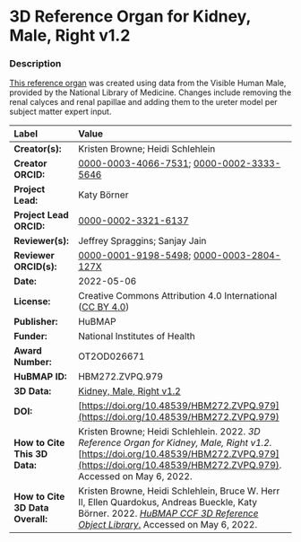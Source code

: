 # 3D Reference Organ for Kidney, Male, Right v1.2

### Description
[This reference organ](https://hubmapconsortium.github.io/ccf/pages/ccf-3d-reference-library.html) was created using data from the Visible Human Male, provided by the National Library of Medicine. Changes include removing the renal calyces and renal papillae and adding them to the ureter model per subject matter expert input. 

| Label | Value |
| :------------- |:-------------|
| **Creator(s):** | Kristen Browne; Heidi Schlehlein |
| **Creator ORCID:** | [0000-0003-4066-7531](https://orcid.org/0000-0003-4066-7531); [0000-0002-3333-5646](https://orcid.org/0000-0002-3333-5646)|
| **Project Lead:** | Katy B&ouml;rner |
| **Project Lead ORCID:** | [0000-0002-3321-6137](https://orcid.org/0000-0002-3321-6137) |
| **Reviewer(s):** | Jeffrey Spraggins; Sanjay Jain |
| **Reviewer ORCID(s):** |[0000-0001-9198-5498](https://doi.org/10.5072/0000-0001-9198-5498); [0000-0003-2804-127X](https://doi.org/10.5072/0000-0003-2804-127X) |
| **Date:** | 2022-05-06 |
| **License:** | Creative Commons Attribution 4.0 International ([CC BY 4.0](https://creativecommons.org/licenses/by/4.0/)) |
| **Publisher:** | HuBMAP |
| **Funder:** | National Institutes of Health |
| **Award Number:** | OT2OD026671 |
| **HuBMAP ID:** |HBM272.ZVPQ.979 |
| **3D Data:** | [Kidney, Male, Right v1.2](https://hubmapconsortium.github.io/ccf-releases/v1.2/models/VH_M_Kidney_R.glb) |
| **DOI:** | [https://doi.org/10.48539/HBM272.ZVPQ.979](https://doi.org/10.48539/HBM272.ZVPQ.979) |
| **How to Cite This 3D Data:** |  Kristen Browne; Heidi Schlehlein. 2022. *3D Reference Organ for Kidney, Male, Right v1.2.* [https://doi.org/10.48539/HBM272.ZVPQ.979](https://doi.org/10.48539/HBM272.ZVPQ.979). Accessed on May 6, 2022. |
| **How to Cite 3D Data Overall:** | Kristen Browne, Heidi Schlehlein, Bruce W. Herr II, Ellen Quardokus, Andreas Bueckle, Katy B&ouml;rner. 2022. [*HuBMAP CCF 3D Reference Object Library*.](https://hubmapconsortium.github.io/ccf/pages/ccf-3d-reference-library.html) Accessed on May 6, 2022. |
